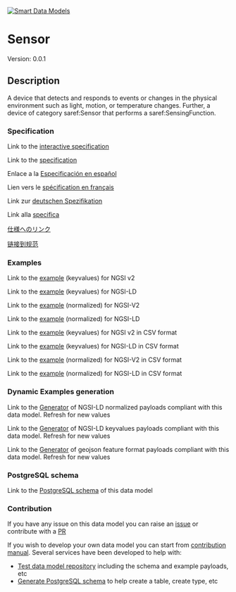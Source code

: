 [![Smart Data Models](https://smartdatamodels.org/wp-content/uploads/2022/01/SmartDataModels_logo.png "Logo")](https://smartdatamodels.org)
# Sensor
Version: 0.0.1

## Description 

A device that detects and responds to events or changes in the physical environment such as light, motion, or temperature changes. Further, a device of category saref:Sensor that performs a saref:SensingFunction.
### Specification

Link to the [interactive specification](https://swagger.lab.fiware.org/?url=https://smart-data-models.github.io/dataModel.SAREF/Sensor/swagger.yaml)

Link to the [specification](https://github.com/smart-data-models/dataModel.SAREF/blob/master/Sensor/doc/spec.md)

Enlace a la [Especificación en español](https://github.com/smart-data-models/dataModel.SAREF/blob/master/Sensor/doc/spec_ES.md)

Lien vers le [spécification en français](https://github.com/smart-data-models/dataModel.SAREF/blob/master/Sensor/doc/spec_FR.md)

Link zur [deutschen Spezifikation](https://github.com/smart-data-models/dataModel.SAREF/blob/master/Sensor/doc/spec_DE.md)

Link alla [specifica](https://github.com/smart-data-models/dataModel.SAREF/blob/master/Sensor/doc/spec_IT.md)

[仕様へのリンク](https://github.com/smart-data-models/dataModel.SAREF/blob/master/Sensor/doc/spec_JA.md)

[链接到规范](https://github.com/smart-data-models/dataModel.SAREF/blob/master/Sensor/doc/spec_ZH.md)
### Examples

Link to the [example](https://smart-data-models.github.io/dataModel.SAREF/Sensor/examples/example.json) (keyvalues) for NGSI v2

Link to the [example](https://smart-data-models.github.io/dataModel.SAREF/Sensor/examples/example.jsonld) (keyvalues) for NGSI-LD

Link to the [example](https://smart-data-models.github.io/dataModel.SAREF/Sensor/examples/example-normalized.json) (normalized) for NGSI-V2

Link to the [example](https://smart-data-models.github.io/dataModel.SAREF/Sensor/examples/example-normalized.jsonld) (normalized) for NGSI-LD

Link to the [example](https://smart-data-models.github.io/dataModel.SAREF/Sensor/examples/example.json.csv) (keyvalues) for NGSI v2 in CSV format

Link to the [example](https://smart-data-models.github.io/dataModel.SAREF/Sensor/examples/example.jsonld.csv) (keyvalues) for NGSI-LD in CSV format

Link to the [example](https://smart-data-models.github.io/dataModel.SAREF/Sensor/examples/example-normalized.json.csv) (normalized) for NGSI-V2 in CSV format

Link to the [example](https://smart-data-models.github.io/dataModel.SAREF/Sensor/examples/example-normalized.jsonld.csv) (normalized) for NGSI-LD in CSV format
### Dynamic Examples generation

Link to the [Generator](https://smartdatamodels.org/extra/ngsi-ld_generator.php?schemaUrl=https://raw.githubusercontent.com/smart-data-models/dataModel.SAREF/master/Sensor/schema.json&email=info@smartdatamodels.org) of NGSI-LD normalized payloads compliant with this data model. Refresh for new values

Link to the [Generator](https://smartdatamodels.org/extra/ngsi-ld_generator_keyvalues.php?schemaUrl=https://raw.githubusercontent.com/smart-data-models/dataModel.SAREF/master/Sensor/schema.json&email=info@smartdatamodels.org) of NGSI-LD keyvalues payloads compliant with this data model. Refresh for new values

Link to the [Generator](https://smartdatamodels.org/extra/geojson_features_generator.php?schemaUrl=https://raw.githubusercontent.com/smart-data-models/dataModel.SAREF/master/Sensor/schema.json&email=info@smartdatamodels.org) of geojson feature format payloads compliant with this data model. Refresh for new values
### PostgreSQL schema

Link to the [PostgreSQL schema](https://smart-data-models.github.io/dataModel.SAREF/Sensor/schema.sql) of this data model
### Contribution

 If you have any issue on this data model you can raise an [issue](https://github.com/smart-data-models/dataModel.SAREF/issues)  or contribute with a [PR](https://github.com/smart-data-models/dataModel.SAREF/pulls)

 If you wish to develop your own data model you can start from [contribution manual](https://bit.ly/contribution_manual). Several services have been developed to help with: 
 - [Test data model repository](https://smartdatamodels.org/index.php/data-models-contribution-api/) including the schema and example payloads, etc
 - [Generate PostgreSQL schema](https://smartdatamodels.org/index.php/sql-service/) to help create a table, create type, etc
